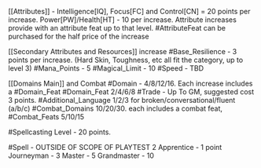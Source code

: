 [[Attributes]] - 
Intelligence[IQ], Focus[FC] and Control[CN]  = 20 points per increase. 
Power[PW]/Health[HT] - 10 per increase.
Attribute increases provide with an attribute feat up to that level.
#AttributeFeat can be purchased for the half price of the increase

[[Secondary Attributes and Resources]] increase
 #Base_Resilience - 3 points per increase. (Hard Skin, Toughness, etc all fit the category, up to level 3)
#Mana_Points    - 5
#Magical_Limit - 10
#Speed - TBD

[[Domains Main]] and Combat
#Domain - 4/8/12/16. Each increase includes a #Domain_Feat 
#Domain_Feat 2/4/6/8
#Trade - Up To GM, suggested cost 3 points.
#Additional_Language 1/2/3 for broken/conversational/fluent (a/b/c)
#Combat_Domains 10/20/30. each includes a combat feat,
#Combat_Feats 5/10/15


#Spellcasting Level - 20 points.

#Spell - OUTSIDE OF SCOPE OF PLAYTEST 2
Apprentice - 1 point
Journeyman - 3
Master - 5
Grandmaster - 10

